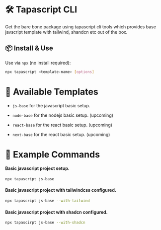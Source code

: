 # 🛠️ Tapascript CLI

Get the bare bone package using tapascript cli tools which provides base javscript template with tailwind, shandcn etc out of the box.

## 📦 Install & Use

Use via `npx` (no install required):

```bash
npx tapascript <template-name> [options]
```

# 📁 Available Templates

- `js-base` for the javascript basic setup.

- `node-base` for the nodejs basic setup. (upcoming)

- `react-base` for the react basic setup. (upcoming)

- `next-base` for the react basic setup. (upcoming)

# 🚀 Example Commands

#### Basic javascript project setup.

```bash
npx tapascript js-base
```

#### Basic javascript project with tailwindcss configured.

```bash
npx tapascript js-base --with-tailwind
```

#### Basic javascript project with shadcn configured.

```bash
npx tapascirpt js-base --with-shadcn
```
